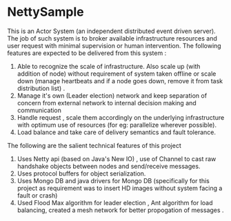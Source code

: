 NettySample
===========

This is an Actor System (an independent distributed event driven server). The job of such system is to broker available infrastructure resources and user request with minimal supervision or human intervention. The following features are expected to be delivered from this system : 

1) Able to recognize the scale of infrastructure. Also scale up (with addition of node) without requirement of system taken offline or scale down (manage heartbeats and if a node goes down, remove it from task distribution list) .
2) Manage it's own (Leader election) network and keep separation of concern from external network to internal decision making and communication 
3) Handle request , scale them accordingly on the underlying infrastructure with optimum use of resources (for eg: parallelize wherever possible).
4) Load balance and take care of delivery semantics and fault tolerance. 


The following are the salient technical features of this project 
1) Uses Netty api (based on Java's New IO) , use of Channel  to cast raw handshake objects between nodes and send/receive messages. 
2) Uses protocol buffers for object serialization. 
3) Uses Mongo DB and java drivers for Mongo DB (specifically for this project as requirement was to insert HD images without system facing a fault or crash) 
4) Used Flood Max algorithm for leader election , Ant algorithm for load balancing, created a mesh network for better propogation of messages .

